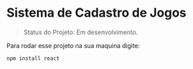 <h1> Sistema de Cadastro de Jogos </h1>

> Status do Projeto: Em desenvolvimento.

Para rodar esse projeto na sua maquina digite: 

```
npm install react
```
